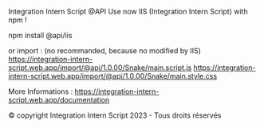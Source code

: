 Integration Intern Script @API
Use now IIS (Integration Intern Script) with npm !

npm install @api/iis

or import : (no recommanded, because no modified by IIS)
https://integration-intern-script.web.app/import/@api/1.0.00/Snake/main.script.js
https://integration-intern-script.web.app/import/@api/1.0.00/Snake/main.style.css



More Informations :
https://integration-intern-script.web.app/documentation

© copyright Integration Intern Script 2023 - Tous droits réservés